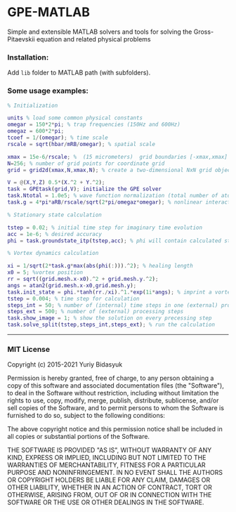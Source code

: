 # GPE-MATLAB

Simple and extensible MATLAB solvers and tools for solving the Gross-Pitaevskii equation and related physical problems

### Installation: 
Add `lib` folder to MATLAB path (with subfolders).

### Some usage examples:
```matlab
% Initialization

units % load some common physical constants  
omegar = 150*2*pi; % trap frequencies (150Hz and 600Hz)
omegaz = 600*2*pi;
tcoef = 1/(omegar); % time scale
rscale = sqrt(hbar/mRB/omegar); % spatial scale

xmax = 15e-6/rscale; %  (15 micrometers)  grid boundaries [-xmax,xmax]
N=256; % number of grid points for coordinate grid
grid = grid2d(xmax,N,xmax,N); % create a two-dimensional NxN grid object

V = @(X,Y,Z) 0.5*(X.^2 + Y.^2);
task = GPEtask(grid,V); initialize the GPE solver
task.Ntotal = 1.0e5; % wave function normalization (total number of atoms)
task.g = 4*pi*aRB/rscale/sqrt(2*pi/omegaz*omegar); % nonlinear interaction constant

% Stationary state calculation

tstep = 0.02; % initial time step for imaginary time evolution
acc = 1e-6; % desired accuracy
phi = task.groundstate_itp(tstep,acc); % phi will contain calculated stationary state

% Vortex dynamics calculation

xi = 1/sqrt(2*task.g*max(abs(phi(:))).^2); % healing length
x0 = 5; %vortex position
rr = sqrt((grid.mesh.x-x0).^2 + grid.mesh.y.^2);
angs = atan2(grid.mesh.x-x0,grid.mesh.y);
task.init_state = phi.*tanh(rr./xi).^1.*exp(1i*angs); % imprint a vortex on the stationary state
tstep = 0.004; % time step for calculation
steps_int = 50; % number of (internal) time steps in one (external) processing step
steps_ext = 500; % number of (external) processing steps
task.show_image = 1; % show the solution on every precessing step
task.solve_split(tstep,steps_int,steps_ext); % run the calculation

```

---------------------

### MIT License

Copyright (c) 2015-2021 Yuriy Bidasyuk

Permission is hereby granted, free of charge, to any person obtaining a copy
of this software and associated documentation files (the "Software"), to deal
in the Software without restriction, including without limitation the rights
to use, copy, modify, merge, publish, distribute, sublicense, and/or sell
copies of the Software, and to permit persons to whom the Software is
furnished to do so, subject to the following conditions:

The above copyright notice and this permission notice shall be included in all
copies or substantial portions of the Software.

THE SOFTWARE IS PROVIDED "AS IS", WITHOUT WARRANTY OF ANY KIND, EXPRESS OR
IMPLIED, INCLUDING BUT NOT LIMITED TO THE WARRANTIES OF MERCHANTABILITY,
FITNESS FOR A PARTICULAR PURPOSE AND NONINFRINGEMENT. IN NO EVENT SHALL THE
AUTHORS OR COPYRIGHT HOLDERS BE LIABLE FOR ANY CLAIM, DAMAGES OR OTHER
LIABILITY, WHETHER IN AN ACTION OF CONTRACT, TORT OR OTHERWISE, ARISING FROM,
OUT OF OR IN CONNECTION WITH THE SOFTWARE OR THE USE OR OTHER DEALINGS IN THE
SOFTWARE.

